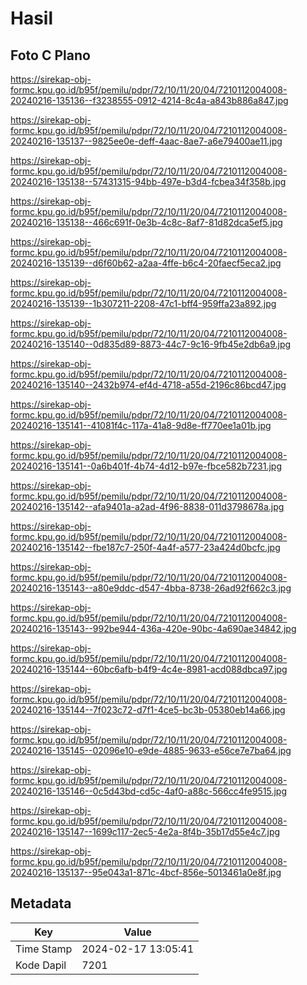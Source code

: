 # Hasil

## Foto C Plano

https://sirekap-obj-formc.kpu.go.id/b95f/pemilu/pdpr/72/10/11/20/04/7210112004008-20240216-135136--f3238555-0912-4214-8c4a-a843b886a847.jpg

https://sirekap-obj-formc.kpu.go.id/b95f/pemilu/pdpr/72/10/11/20/04/7210112004008-20240216-135137--9825ee0e-deff-4aac-8ae7-a6e79400ae11.jpg

https://sirekap-obj-formc.kpu.go.id/b95f/pemilu/pdpr/72/10/11/20/04/7210112004008-20240216-135138--57431315-94bb-497e-b3d4-fcbea34f358b.jpg

https://sirekap-obj-formc.kpu.go.id/b95f/pemilu/pdpr/72/10/11/20/04/7210112004008-20240216-135138--466c691f-0e3b-4c8c-8af7-81d82dca5ef5.jpg

https://sirekap-obj-formc.kpu.go.id/b95f/pemilu/pdpr/72/10/11/20/04/7210112004008-20240216-135139--d6f60b62-a2aa-4ffe-b6c4-20faecf5eca2.jpg

https://sirekap-obj-formc.kpu.go.id/b95f/pemilu/pdpr/72/10/11/20/04/7210112004008-20240216-135139--1b307211-2208-47c1-bff4-959ffa23a892.jpg

https://sirekap-obj-formc.kpu.go.id/b95f/pemilu/pdpr/72/10/11/20/04/7210112004008-20240216-135140--0d835d89-8873-44c7-9c16-9fb45e2db6a9.jpg

https://sirekap-obj-formc.kpu.go.id/b95f/pemilu/pdpr/72/10/11/20/04/7210112004008-20240216-135140--2432b974-ef4d-4718-a55d-2196c86bcd47.jpg

https://sirekap-obj-formc.kpu.go.id/b95f/pemilu/pdpr/72/10/11/20/04/7210112004008-20240216-135141--41081f4c-117a-41a8-9d8e-ff770ee1a01b.jpg

https://sirekap-obj-formc.kpu.go.id/b95f/pemilu/pdpr/72/10/11/20/04/7210112004008-20240216-135141--0a6b401f-4b74-4d12-b97e-fbce582b7231.jpg

https://sirekap-obj-formc.kpu.go.id/b95f/pemilu/pdpr/72/10/11/20/04/7210112004008-20240216-135142--afa9401a-a2ad-4f96-8838-011d3798678a.jpg

https://sirekap-obj-formc.kpu.go.id/b95f/pemilu/pdpr/72/10/11/20/04/7210112004008-20240216-135142--fbe187c7-250f-4a4f-a577-23a424d0bcfc.jpg

https://sirekap-obj-formc.kpu.go.id/b95f/pemilu/pdpr/72/10/11/20/04/7210112004008-20240216-135143--a80e9ddc-d547-4bba-8738-26ad92f662c3.jpg

https://sirekap-obj-formc.kpu.go.id/b95f/pemilu/pdpr/72/10/11/20/04/7210112004008-20240216-135143--992be944-436a-420e-90bc-4a690ae34842.jpg

https://sirekap-obj-formc.kpu.go.id/b95f/pemilu/pdpr/72/10/11/20/04/7210112004008-20240216-135144--60bc6afb-b4f9-4c4e-8981-acd088dbca97.jpg

https://sirekap-obj-formc.kpu.go.id/b95f/pemilu/pdpr/72/10/11/20/04/7210112004008-20240216-135144--7f023c72-d7f1-4ce5-bc3b-05380eb14a66.jpg

https://sirekap-obj-formc.kpu.go.id/b95f/pemilu/pdpr/72/10/11/20/04/7210112004008-20240216-135145--02096e10-e9de-4885-9633-e56ce7e7ba64.jpg

https://sirekap-obj-formc.kpu.go.id/b95f/pemilu/pdpr/72/10/11/20/04/7210112004008-20240216-135146--0c5d43bd-cd5c-4af0-a88c-566cc4fe9515.jpg

https://sirekap-obj-formc.kpu.go.id/b95f/pemilu/pdpr/72/10/11/20/04/7210112004008-20240216-135147--1699c117-2ec5-4e2a-8f4b-35b17d55e4c7.jpg

https://sirekap-obj-formc.kpu.go.id/b95f/pemilu/pdpr/72/10/11/20/04/7210112004008-20240216-135137--95e043a1-871c-4bcf-856e-5013461a0e8f.jpg


## Metadata

| Key        | Value               |
| ---------- | ------------------- |
| Time Stamp | 2024-02-17 13:05:41 |
| Kode Dapil | 7201                |



